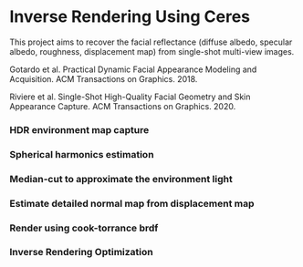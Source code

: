 # Inverse Rendering Using Ceres
This project aims to recover the facial reflectance (diffuse albedo, specular albedo, roughness, displacement map) from single-shot multi-view images. 

Gotardo et al. Practical Dynamic Facial Appearance Modeling and Acquisition. ACM Transactions on Graphics. 2018.

Riviere et al. Single-Shot High-Quality Facial Geometry and Skin Appearance Capture. ACM Transactions on Graphics. 2020.


### HDR environment map capture 



### Spherical harmonics estimation 



### Median-cut to approximate the environment light



### Estimate detailed normal map from displacement map



### Render using cook-torrance brdf



### Inverse Rendering Optimization
